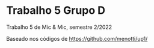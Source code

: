 # Trabalho 5 Grupo D
 Trabalho 5 de Mic & Mic, semestre 2/2022
 
Baseado nos códigos de https://github.com/menotti/up1/
